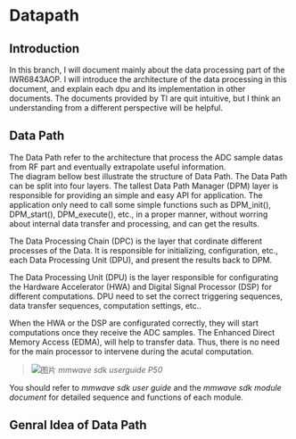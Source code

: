 # Datapath

## Introduction
In this branch, I will document mainly about the data processing part of the IWR6843AOP. I will introduce the architecture of the data processing in this document, and explain each dpu and its implementation in other documents. The documents provided by TI are quit intuitive, but I think an understanding from a different perspective will be helpful.  
  
## Data Path
The Data Path refer to the architecture that process the ADC sample datas from RF part and eventually extrapolate useful information.  
The diagram bellow best illustrate the structure of Data Path. The Data Path can be split into four layers. The tallest Data Path Manager (DPM) layer is responsible for providing an simple and easy API for application. The application only need to call some simple functions such as DPM_init(), DPM_start(), DPM_execute(), etc., in a proper manner, without worring about internal data transfer and processing, and can get the results.  
  
The Data Processing Chain (DPC) is the layer that cordinate different processes of the Data. It is responsible for initializing, configuration, etc., each Data Processing Unit (DPU), and present the results back to DPM.  
  
The Data Processing Unit (DPU) is the layer responsible for configurating the Hardware Accelerator (HWA) and Digital Signal Processor (DSP) for different computations. DPU need to set the correct triggering sequences, data transfer sequences, computation settings, etc..  
  
When the HWA or the DSP are configurated correctly, they will start computations once they receive the ADC samples. The Enhanced Direct Memory Access (EDMA), will help to transfer data. Thus, there is no need for the main processor to intervene during the acutal computation.
>![图片](https://user-images.githubusercontent.com/85469000/168749740-30ee4d2c-2009-47d5-a890-1e2a991a9d72.png)
*mmwave sdk userguide P50*  
  
You should refer to *mmwave sdk user guide* and the *mmwave sdk module document* for detailed sequence and functions of each module.

## Genral Idea of Data Path
